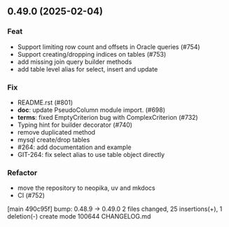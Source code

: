 ## 0.49.0 (2025-02-04)

### Feat

- Support limiting row count and offsets in Oracle queries (#754)
- Support creating/dropping indices on tables (#753)
- add missing join query builder methods
- add table level alias for select, insert and update

### Fix

- README.rst (#801)
- **doc**: update PseudoColumn module import. (#698)
- **terms**: fixed EmptyCriterion bug with ComplexCriterion (#732)
- Typing hint for builder decorator (#740)
- remove duplicated method
- mysql create/drop tables
- #264: add documentation and example
- GIT-264: fix select alias to use table object directly

### Refactor

- move the repository to neopika, uv and mkdocs
- CI (#752)

[main 490c95f] bump: 0.48.9 → 0.49.0
 2 files changed, 25 insertions(+), 1 deletion(-)
 create mode 100644 CHANGELOG.md

